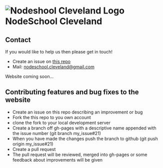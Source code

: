 ![Nodeshool Cleveland Logo](https://cdn.rawgit.com/nodeschool/cleveland/gh-pages/img/CLELOGO.svg)
NodeSchool Cleveland
===================

## Contact

If you would like to help us then please get in touch!

- Create an issue on [this repo](https://github.com/nodeschool/cleveland/issues)
- Mail: nodeschool.cleveland@gmail.com

Website coming soon...

## Contributing features and bug fixes to the website

- Create an issue on this repo describing an improvement or bug
- Fork the this repo to you own account
- clone the fork to your local development server
- Create a branch off gh-pages with a descriptive name appended with the issue number (git branch my_issue#21)
- When you have made the changes push the branch to github (git push origin my_issue#21)
- Create a pull request
- The pull request will be reviewed, merged into gh-pages or some feedback about improvements will be given
